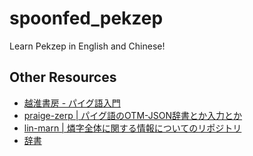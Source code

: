 # spoonfed_pekzep

Learn Pekzep in English and Chinese!

## Other Resources

* [越淮書房 - パイグ語入門](https://sites.google.com/site/syxobo/paigu-yu/wen-fa-luee-shuo)
* [praige-zerp | パイグ語のOTM-JSON辞書とか入力とか](http://jurliyuuri.com/praige-zerp/)
* [lin-marn | 燐字全体に関する情報についてのリポジトリ](http://jurliyuuri.com/lin-marn/)
* [辞書](http://jurliyuuri.com/praige-zerp/dictionary/)

